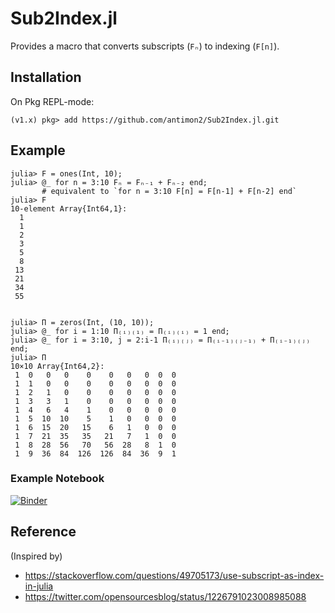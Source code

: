 # Sub2Index.jl
Provides a macro that converts subscripts (`Fₙ`) to indexing (`F[n]`).

## Installation

On Pkg REPL-mode:

```julia-repl
(v1.x) pkg> add https://github.com/antimon2/Sub2Index.jl.git
```

## Example

```julia-repl
julia> F = ones(Int, 10);
julia> @_ for n = 3:10 Fₙ = Fₙ₋₁ + Fₙ₋₂ end;
       # equivalent to `for n = 3:10 F[n] = F[n-1] + F[n-2] end`
julia> F
10-element Array{Int64,1}:
  1
  1
  2
  3
  5
  8
 13
 21
 34
 55

```

```julia-repl
 
julia> Π = zeros(Int, (10, 10));
julia> @_ for i = 1:10 Π₍ᵢ₎₍₁₎ = Π₍ᵢ₎₍ᵢ₎ = 1 end;
julia> @_ for i = 3:10, j = 2:i-1 Π₍ᵢ₎₍ⱼ₎ = Π₍ᵢ₋₁₎₍ⱼ₋₁₎ + Π₍ᵢ₋₁₎₍ⱼ₎ end;
julia> Π
10×10 Array{Int64,2}:
 1  0   0   0    0    0   0   0  0  0
 1  1   0   0    0    0   0   0  0  0
 1  2   1   0    0    0   0   0  0  0
 1  3   3   1    0    0   0   0  0  0
 1  4   6   4    1    0   0   0  0  0
 1  5  10  10    5    1   0   0  0  0
 1  6  15  20   15    6   1   0  0  0
 1  7  21  35   35   21   7   1  0  0
 1  8  28  56   70   56  28   8  1  0
 1  9  36  84  126  126  84  36  9  1

```

### Example Notebook

[![Binder](https://mybinder.org/badge_logo.svg)](https://mybinder.org/v2/gh/antimon2/Sub2Index.jl/master?filepath=example%2FExample.ipynb)

## Reference

(Inspired by)

+ https://stackoverflow.com/questions/49705173/use-subscript-as-index-in-julia
+ https://twitter.com/opensourcesblog/status/1226791023008985088
